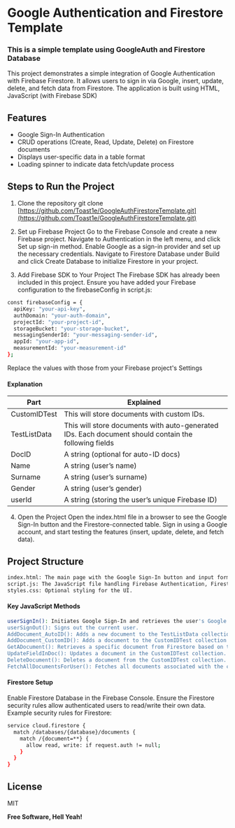 # Google Authentication and Firestore Template

### This is a simple template using GoogleAuth and Firestore Database

This project demonstrates a simple integration of Google Authentication with Firebase Firestore.
It allows users to sign in via Google, insert, update, delete, and fetch data from Firestore.
The application is built using HTML, JavaScript (with Firebase SDK)

## Features

- Google Sign-In Authentication
- CRUD operations (Create, Read, Update, Delete) on Firestore documents
- Displays user-specific data in a table format
- Loading spinner to indicate data fetch/update process

## Steps to Run the Project

1. Clone the repository
   git clone [https://github.com/Toast1e/GoogleAuthFirestoreTemplate.git](https://github.com/Toast1e/GoogleAuthFirestoreTemplate.git)

2. Set up Firebase Project
   Go to the Firebase Console and create a new Firebase project.
   Navigate to Authentication in the left menu, and click Set up sign-in method.
   Enable Google as a sign-in provider and set up the necessary credentials.
   Navigate to Firestore Database under Build and click Create Database to initialize Firestore in your project.
3. Add Firebase SDK to Your Project
   The Firebase SDK has already been included in this project.
   Ensure you have added your Firebase configuration to the firebaseConfig in script.js:

```sh
const firebaseConfig = {
  apiKey: "your-api-key",
  authDomain: "your-auth-domain",
  projectId: "your-project-id",
  storageBucket: "your-storage-bucket",
  messagingSenderId: "your-messaging-sender-id",
  appId: "your-app-id",
  measurementId: "your-measurement-id"
};
```

Replace the values with those from your Firebase project's Settings

#### Explanation

| Part         | Explained                                                                                            |
| ------------ | ---------------------------------------------------------------------------------------------------- |
| CustomIDTest | This will store documents with custom IDs.                                                           |
| TestListData | This will store documents with auto-generated IDs. Each document should contain the following fields |
| DocID        | A string (optional for auto-ID docs)                                                                 |
| Name         | A string (user’s name)                                                                               |
| Surname      | A string (user’s surname)                                                                            |
| Gender       | A string (user’s gender)                                                                             |
| userId       | A string (storing the user’s unique Firebase ID)                                                     |

4. Open the Project
   Open the index.html file in a browser to see the Google Sign-In button and the Firestore-connected table. Sign in using a Google account, and start testing the features (insert, update, delete, and fetch data).

## Project Structure

```sh
index.html: The main page with the Google Sign-In button and input form for Firestore operations.
script.js: The JavaScript file handling Firebase Authentication, Firestore interactions, and DOM updates.
styles.css: Optional styling for the UI.
```

#### Key JavaScript Methods

```sh
userSignIn(): Initiates Google Sign-In and retrieves the user's Google profile.
userSignOut(): Signs out the current user.
AddDocument_AutoID(): Adds a new document to the TestListData collection with an auto-generated ID.
AddDocument_CustomID(): Adds a document to the CustomIDTest collection with a custom ID.
GetADocument(): Retrieves a specific document from Firestore based on the user-provided document ID.
UpdateFieldInDoc(): Updates a document in the CustomIDTest collection.
DeleteDocument(): Deletes a document from the CustomIDTest collection.
FetchAllDocumentsForUser(): Fetches all documents associated with the current user's userId from Firestore and displays them in the table.
```

#### Firestore Setup

Enable Firestore Database in the Firebase Console.
Ensure the Firestore security rules allow authenticated users to read/write their own data.
Example security rules for Firestore:

```sh
service cloud.firestore {
  match /databases/{database}/documents {
    match /{document=**} {
      allow read, write: if request.auth != null;
    }
  }
}
```

## License

MIT

**Free Software, Hell Yeah!**
